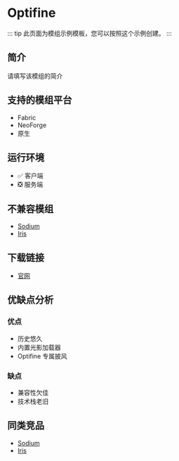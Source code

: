 # Optifine

::: tip
此页面为模组示例模板，您可以按照这个示例创建。
:::

## 简介

请填写该模组的简介

## 支持的模组平台

- Fabric
- NeoForge
- 原生

## 运行环境

- ✅ 客户端
- ❎ 服务端

## 不兼容模组

- [Sodium](/mod/sodium.md)
- [Iris](/mod/iris.md)

## 下载链接

- [官网](https://optinfine.net)

## 优缺点分析

### 优点

- 历史悠久
- 内置光影加载器
- Optifine 专属披风

### 缺点

- 兼容性欠佳
- 技术栈老旧

## 同类竞品

- [Sodium](/mod/sodium.md)
- [Iris](/mod/iris.md)